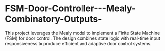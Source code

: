 # FSM-Door-Controller---Mealy-Combinatory-Outputs-
This project leverages the Mealy model to implement a Finite State Machine (FSM) for door control. The design combines state logic with real-time input responsiveness to produce efficient and adaptive door control systems.
